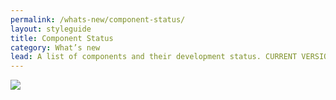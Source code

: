 ```yaml
---
permalink: /whats-new/component-status/
layout: styleguide
title: Component Status
category: What’s new
lead: A list of components and their development status. CURRENT VERSION {{site.version}}
---
```


<img src="{{ site.baseurl }}/img/component-status.PNG" >
